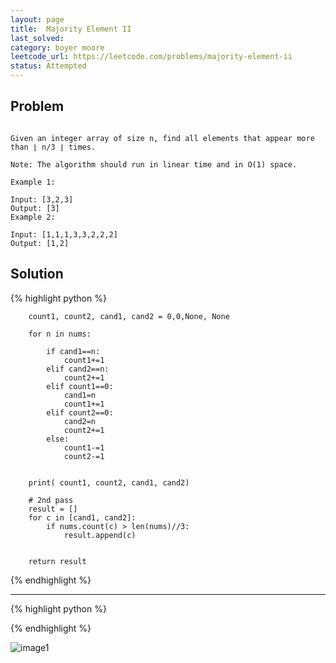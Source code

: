 ```yaml
---
layout: page
title:  Majority Element II
last_solved: 
category: boyer moore
leetcode_url: https://leetcode.com/problems/majority-element-ii
status: Attempted
---
```


Problem
-------

```

Given an integer array of size n, find all elements that appear more than ⌊ n/3 ⌋ times.

Note: The algorithm should run in linear time and in O(1) space.

Example 1:

Input: [3,2,3]
Output: [3]
Example 2:

Input: [1,1,1,3,3,2,2,2]
Output: [1,2]
```

Solution
----------



{% highlight python %}

        count1, count2, cand1, cand2 = 0,0,None, None
        
        for n in nums:
            
            if cand1==n:
                count1+=1
            elif cand2==n:
                count2+=1
            elif count1==0:
                cand1=n
                count1+=1
            elif count2==0:
                cand2=n
                count2+=1
            else:
                count1-=1
                count2-=1
        
        
        print( count1, count2, cand1, cand2)
        
        # 2nd pass
        result = []
        for c in [cand1, cand2]:
            if nums.count(c) > len(nums)//3:
                result.append(c)


        return result
        


{% endhighlight %}

______________



{% highlight python %}


{% endhighlight %}

![image1]()